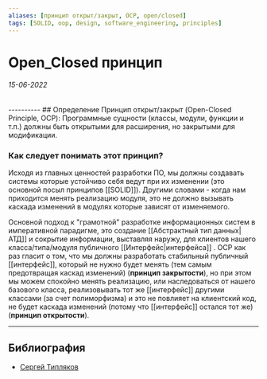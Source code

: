 ```yaml
---
aliases: [принцип открыт/закрыт, OCP, open/closed]
tags: [SOLID, oop, design, software_engineering, principles]
---
```

# Open_Closed принцип
<h6>15-06-2022</h6>
----------
## Определение
Принцип открыт/закрыт (Open-Closed Principle, OCP): Программные сущности (классы, модули, функции и т.п.) должны быть открытыми для расширения, но закрытыми для модификации.

### Как следует понимать этот принцип?
Исходя из главных ценностей разработки ПО, мы должны создавать системы которые устойчиво себя ведут при их изменении (это основной посыл принципов [[SOLID]]). Другими словами - когда нам приходится менять реализацию модуля, это не должно вызывать каскада изменений в модулях которые зависят от изменяемого. 

Основной подход к "грамотной" разработке информационных систем в императивной парадигме, это создание [[Абстрактный тип данных|АТД]] и сокрытие информации, выставляя наружу, для клиентов нашего класса/типа/модуля публичного [[Интерфейс|интерфейса]] . OCP как раз гласит о том, что мы должны разработать стабильный публичный [[интерфейс]], который не нужно будет менять (тем самым предотвращая каскад изменений) (**принцип закрытости**), но при этом мы можем спокойно менять реализацию, или наследоваться от нашего базового класса, реализовывать тот же [[интерфейс]] другими классами (за счет полиморфизма) и это не повлияет на клиентский код, не будет каскада изменений (потому что [[интерфейс]] остался тот же) (**принцип открытости**).

---
## Библиография
- [Сергей Типляков](http://sergeyteplyakov.blogspot.com/2014/08/open-closed-principle.html)
